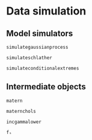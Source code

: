 # Data simulation

## Model simulators
```@docs
simulategaussianprocess

simulateschlather

simulateconditionalextremes
```

## Intermediate objects
```@docs
matern

maternchols

incgammalower

fₛ
```
